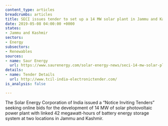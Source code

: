 ```yaml
---
content_type: articles
breadcrumbs: articles
title: SECI issues tender to set up a 14 MW solar plant in Jammu and Kashmir
date: 2019-05-08 04:00:00 +0000
states:
- Jammu and Kashmir
sectors:
- Energy
subsectors:
- Renewables
sources:
- name: Saur Energy
  url: https://www.saurenergy.com/solar-energy-news/seci-14-mw-solar-plant-bess-leh-kargil
details:
- name: Tender Details
  url: http://www.tcil-india-electronictender.com/
is_analysis: false

---
```

The Solar Energy Corporation of India issued a “Notice Inviting Tenders” seeking online bids for the development of 14 MW of solar photovoltaic power plant with linked 42 megawatt-hours of battery energy storage system at two locations in Jammu and Kashmir.